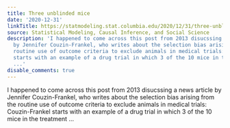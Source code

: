 ```yaml
---
title: Three unblinded mice
date: '2020-12-31'
linkTitle: https://statmodeling.stat.columbia.edu/2020/12/31/three-unblinded-mice/
source: Statistical Modeling, Causal Inference, and Social Science
description: 'I happened to come across this post from 2013 disucssing a news article
  by Jennifer Couzin-Frankel, who writes about the selection bias arising from the
  routine use of outcome criteria to exclude animals in medical trials: Couzin-Frankel
  starts with an example of a drug trial in which 3 of the 10 mice in the treatment
  ...'
disable_comments: true
---
```

I happened to come across this post from 2013 disucssing a news article by Jennifer Couzin-Frankel, who writes about the selection bias arising from the routine use of outcome criteria to exclude animals in medical trials: Couzin-Frankel starts with an example of a drug trial in which 3 of the 10 mice in the treatment ...